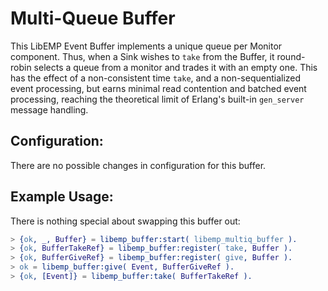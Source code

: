 # Multi-Queue Buffer

This LibEMP Event Buffer implements a unique queue per Monitor component. Thus,
when a Sink wishes to `take` from the Buffer, it round-robin selects a queue
from a monitor and trades it with an empty one. This has the effect of a 
non-consistent time `take`, and a non-sequentialized event processing, but earns
minimal read contention and batched event processing, reaching the theoretical
limit of Erlang's built-in `gen_server` message handling.

## Configuration:

There are no possible changes in configuration for this buffer.

## Example Usage:

There is nothing special about swapping this buffer out:

```erlang
> {ok, _, Buffer} = libemp_buffer:start( libemp_multiq_buffer ).
> {ok, BufferTakeRef} = libemp_buffer:register( take, Buffer ).
> {ok, BufferGiveRef} = libemp_buffer:register( give, Buffer ).
> ok = libemp_buffer:give( Event, BufferGiveRef ).
> {ok, [Event]} = libemp_buffer:take( BufferTakeRef ).
```

